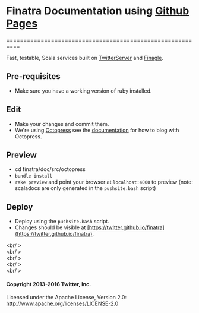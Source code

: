 # Finatra Documentation using [Github Pages](https://pages.github.com/)
==========================================================

Fast, testable, Scala services built on [TwitterServer][twitter-server] and [Finagle][finagle].

Pre-requisites
-----------------------------------------------------------
* Make sure you have a working version of ruby installed.

Edit
-----------------------------------------------------------
* Make your changes and commit them.
* We're using [Octopress](http://octopress.org) see the [documentation](http://octopress.org/docs/blogging/) for how to blog with Octopress.

Preview
-----------------------------------------------------------
* cd finatra/doc/src/octopress
* `bundle install`
* `rake preview` and point your browser at `localhost:4000` to preview (note: scaladocs are only generated in the `pushsite.bash` script)

Deploy
-----------------------------------------------------------
* Deploy using the `pushsite.bash` script.
* Changes should be visible at [https://twitter.github.io/finatra](https://twitter.github.io/finatra).

<br/ >  
<br/ >  
<br/ >  
<br/ >  
<br/ >  

#### Copyright 2013-2016 Twitter, Inc.

Licensed under the Apache License, Version 2.0: http://www.apache.org/licenses/LICENSE-2.0

[twitter-server]: https://github.com/twitter/twitter-server
[finagle]: https://github.com/twitter/finagle
